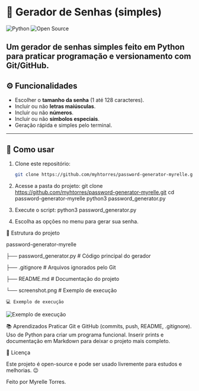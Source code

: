 # 🔐 Gerador de Senhas (simples)

![Python](https://img.shields.io/badge/python-3.10+-blue.svg)
![Open Source](https://img.shields.io/badge/license-MIT-green.svg)

Um gerador de senhas simples feito em **Python** para praticar programação e versionamento com **Git/GitHub**.
---

## ⚙️ Funcionalidades
- Escolher o **tamanho da senha** (1 até 128 caracteres).  
- Incluir ou não **letras maiúsculas**.  
- Incluir ou não **números**.  
- Incluir ou não **símbolos especiais**.  
- Geração rápida e simples pelo terminal.  

---

## 🚀 Como usar

1. Clone este repositório:
   ```bash
   git clone https://github.com/myhtorres/password-generator-myrelle.git

2. Acesse a pasta do projeto:
   git clone https://github.com/myhtorres/password-generator-myrelle.git
cd password-generator-myrelle
python3 password_generator.py

3. Execute o script:
   python3 password_generator.py

4. Escolha as opções no menu para gerar sua senha.


📂 Estrutura do projeto

password-generator-myrelle

├── password_generator.py   # Código principal do gerador

├── .gitignore              # Arquivos ignorados pelo Git

├── README.md               # Documentação do projeto

└── screenshot.png          # Exemplo de execução



    💻 Exemplo de execução

![Exemplo de execução](screenshot.png)

📚 Aprendizados
Praticar Git e GitHub (commits, push, README, .gitignore).
Uso de Python para criar um programa funcional.
Inserir prints e documentação em Markdown para deixar o projeto mais completo.

📝 Licença

Este projeto é open-source e pode ser usado livremente para estudos e melhorias. 😉

Feito por Myrelle Torres.





